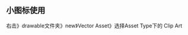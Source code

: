 





## 小图标使用

右击》drawable文件夹》new》Vector Asset》选择Asset Type下的 Clip Art









































































































